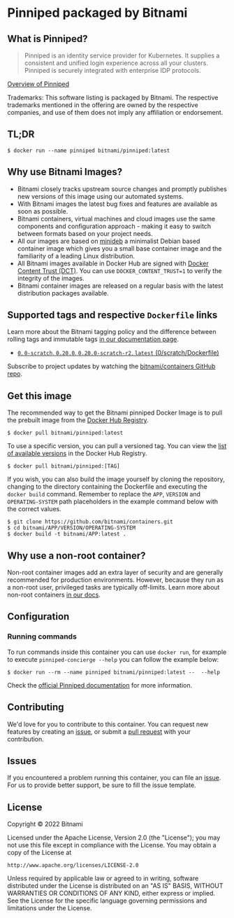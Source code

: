 # Pinniped packaged by Bitnami

## What is Pinniped?

> Pinniped is an identity service provider for Kubernetes. It supplies a consistent and unified login experience across all your clusters. Pinniped is securely integrated with enterprise IDP protocols.

[Overview of Pinniped](https://pinniped.dev/)

Trademarks: This software listing is packaged by Bitnami. The respective trademarks mentioned in the offering are owned by the respective companies, and use of them does not imply any affiliation or endorsement.

## TL;DR

```console
$ docker run --name pinniped bitnami/pinniped:latest
```

## Why use Bitnami Images?

- Bitnami closely tracks upstream source changes and promptly publishes new versions of this image using our automated systems.
- With Bitnami images the latest bug fixes and features are available as soon as possible.
- Bitnami containers, virtual machines and cloud images use the same components and configuration approach - making it easy to switch between formats based on your project needs.
- All our images are based on [minideb](https://github.com/bitnami/minideb) a minimalist Debian based container image which gives you a small base container image and the familiarity of a leading Linux distribution.
- All Bitnami images available in Docker Hub are signed with [Docker Content Trust (DCT)](https://docs.docker.com/engine/security/trust/content_trust/). You can use `DOCKER_CONTENT_TRUST=1` to verify the integrity of the images.
- Bitnami container images are released on a regular basis with the latest distribution packages available.

## Supported tags and respective `Dockerfile` links

Learn more about the Bitnami tagging policy and the difference between rolling tags and immutable tags [in our documentation page](https://docs.bitnami.com/tutorials/understand-rolling-tags-containers/).


- [`0`, `0-scratch`, `0.20.0`, `0.20.0-scratch-r2`, `latest` (0/scratch/Dockerfile)](https://github.com/bitnami/containers/blob/main/bitnami/pinniped/0/scratch/Dockerfile)

Subscribe to project updates by watching the [bitnami/containers GitHub repo](https://github.com/bitnami/containers).

## Get this image

The recommended way to get the Bitnami pinniped Docker Image is to pull the prebuilt image from the [Docker Hub Registry](https://hub.docker.com/r/bitnami/pinniped).

```console
$ docker pull bitnami/pinniped:latest
```

To use a specific version, you can pull a versioned tag. You can view the [list of available versions](https://hub.docker.com/r/bitnami/pinniped/tags/) in the Docker Hub Registry.

```console
$ docker pull bitnami/pinniped:[TAG]
```

If you wish, you can also build the image yourself by cloning the repository, changing to the directory containing the Dockerfile and executing the `docker build` command. Remember to replace the `APP`, `VERSION` and `OPERATING-SYSTEM` path placeholders in the example command below with the correct values.

```console
$ git clone https://github.com/bitnami/containers.git
$ cd bitnami/APP/VERSION/OPERATING-SYSTEM
$ docker build -t bitnami/APP:latest .
```

## Why use a non-root container?

Non-root container images add an extra layer of security and are generally recommended for production environments. However, because they run as a non-root user, privileged tasks are typically off-limits. Learn more about non-root containers [in our docs](https://docs.bitnami.com/tutorials/work-with-non-root-containers/).

## Configuration

### Running commands

To run commands inside this container you can use `docker run`, for example to execute `pinniped-concierge --help` you can follow the example below:

```console
$ docker run --rm --name pinniped bitnami/pinniped:latest --  --help
```

Check the [official Pinniped documentation](https://pinniped.dev//docs) for more information.

## Contributing

We'd love for you to contribute to this container. You can request new features by creating an [issue](https://github.com/bitnami/containers/issues), or submit a [pull request](https://github.com/bitnami/containers/pulls) with your contribution.

## Issues

If you encountered a problem running this container, you can file an [issue](https://github.com/bitnami/containers/issues/new/choose). For us to provide better support, be sure to fill the issue template.

## License

Copyright &copy; 2022 Bitnami

Licensed under the Apache License, Version 2.0 (the "License");
you may not use this file except in compliance with the License.
You may obtain a copy of the License at

    http://www.apache.org/licenses/LICENSE-2.0

Unless required by applicable law or agreed to in writing, software
distributed under the License is distributed on an "AS IS" BASIS,
WITHOUT WARRANTIES OR CONDITIONS OF ANY KIND, either express or implied.
See the License for the specific language governing permissions and
limitations under the License.
